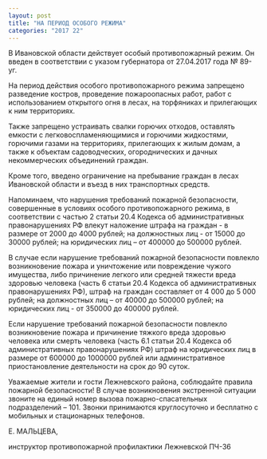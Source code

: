 ```yaml
---
layout: post
title: "НА ПЕРИОД ОСОБОГО РЕЖИМА"
categories: "2017 22"
---
```


В Ивановской области действует особый противопожарный режим. Он введен в соответствии с указом губернатора от 27.04.2017 года № 89-уг.

На период действия особого противопожарного режима запрещено разведение костров, проведение пожароопасных работ, работ с использованием открытого огня в лесах, на торфяниках и прилегающих к ним территориях.

Также запрещено устраивать свалки горючих отходов, оставлять емкости с легковоспламеняющимися и горючими жидкостями, горючими газами на территориях, прилегающих к жилым домам, а также к объектам садоводческих, огороднических и дачных некоммерческих объединений граждан.

Кроме того, введено ограничение на пребывание граждан в лесах Ивановской области и въезд в них транспортных средств.

Напоминаем, что нарушения требований пожарной безопасности, совершенные в условиях особого противопожарного режима, в соответствии с частью 2 статьи 20.4 Кодекса об административных правонарушениях РФ влекут наложение штрафа на граждан - в размере от 2000 до 4000 рублей; на должностных лиц - от 15000 до 30000 рублей; на юридических лиц – от 400000 до 500000 рублей.

В случае если нарушение требований пожарной безопасности повлекло возникновение пожара и уничтожение или повреждение чужого имущества, либо причинение легкого или средней тяжести вреда здоровью человека (часть 6 статьи 20.4 Кодекса об административных правонарушениях РФ), штраф на граждан составляет от 4 000 до 5 000 рублей; на должностных лиц – от 40000 до 500000 рублей; на юридических лиц - от 350000 до 400000 рублей.

Если нарушение требований пожарной безопасности повлекло возникновение пожара и причинение тяжкого вреда здоровью человека или смерть человека (часть 6.1 статьи 20.4 Кодекса об административных правонарушениях РФ) штраф на юридических лиц в размере от 600000 до 1000000 рублей или административное приостановление деятельности на срок до 90 суток.

Уважаемые жители и гости Лежневского района, соблюдайте правила пожарной безопасности! В случае возникновения экстренной ситуации звоните на единый номер вызова пожарно-спасательных подразделений – 101. Звонки принимаются круглосуточно и бесплатно с мобильных и стационарных телефонов.

Е. МАЛЬЦЕВА,

инструктор противопожарной профилактики Лежневской ПЧ-36


